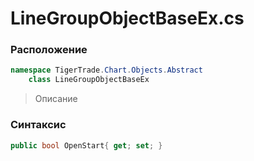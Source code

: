
# LineGroupObjectBaseEx.cs
### Расположение
```csharp
namespace TigerTrade.Chart.Objects.Abstract  
    class LineGroupObjectBaseEx
```

> Описание

### Синтаксис
```csharp
public bool OpenStart{ get; set; }
```
